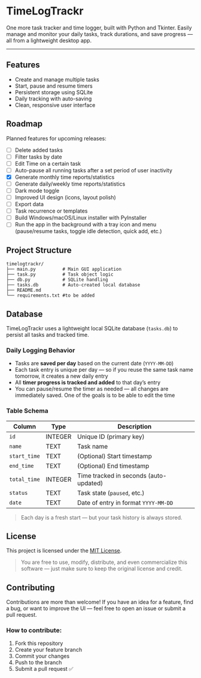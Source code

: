 # TimeLogTrackr
One more task tracker and time logger, built with Python and Tkinter. Easily manage and monitor your daily tasks, track durations, and save progress — all from a lightweight desktop app.

---

## Features
- Create and manage multiple tasks
- Start, pause and resume timers
- Persistent storage using SQLite
- Daily tracking with auto-saving
- Clean, responsive user interface

## Roadmap
Planned features for upcoming releases:
- [ ] Delete added tasks
- [ ] Filter tasks by date
- [ ] Edit Time on a certain task
- [ ] Auto-pause all running tasks after a set period of user inactivity
- [x] Generate monthly time reports/statistics
- [ ] Generate daily/weekly time reports/statistics
- [ ] Dark mode toggle
- [ ] Improved UI design (icons, layout polish)
- [ ] Export data
- [ ] Task recurrence or templates
- [ ] Build Windows/macOS/Linux installer with PyInstaller
- [ ] Run the app in the background with a tray icon and menu (pause/resume tasks, toggle idle detection, quick add, etc.)

## Project Structure
```text
timelogtrackr/
├── main.py          # Main GUI application
├── task.py          # Task object logic
├── db.py            # SQLite handling
├── tasks.db         # Auto-created local database
├── README.md
└── requirements.txt #to be added
```

## Database
TimeLogTrackr uses a lightweight local SQLite database (`tasks.db`) to persist all tasks and tracked time.
### Daily Logging Behavior
- Tasks are **saved per day** based on the current date (`YYYY-MM-DD`)
- Each task entry is unique per day — so if you reuse the same task name tomorrow, it creates a new daily entry
- All **timer progress is tracked and added** to that day’s entry
- You can pause/resume the timer as needed — all changes are immediately saved. One of the goals is to be able to edit the time

### Table Schema
| Column       | Type     | Description                                |
|--------------|----------|--------------------------------------------|
| `id`         | INTEGER  | Unique ID (primary key)                    |
| `name`       | TEXT     | Task name                                  |
| `start_time` | TEXT     | (Optional) Start timestamp                 |
| `end_time`   | TEXT     | (Optional) End timestamp                   |
| `total_time` | INTEGER  | Time tracked in seconds (auto-updated)     |
| `status`     | TEXT     | Task state (`paused`, etc.)                |
| `date`       | TEXT     | Date of entry in format `YYYY-MM-DD`       |

> Each day is a fresh start — but your task history is always stored.


## License
This project is licensed under the [MIT License](https://opensource.org/licenses/MIT).
> You are free to use, modify, distribute, and even commercialize this software — just make sure to keep the original license and credit.


## Contributing
Contributions are more than welcome!
If you have an idea for a feature, find a bug, or want to improve the UI — feel free to open an issue or submit a pull request.
### How to contribute:
1. Fork this repository
2. Create your feature branch
3. Commit your changes
4. Push to the branch
5. Submit a pull request ✅

